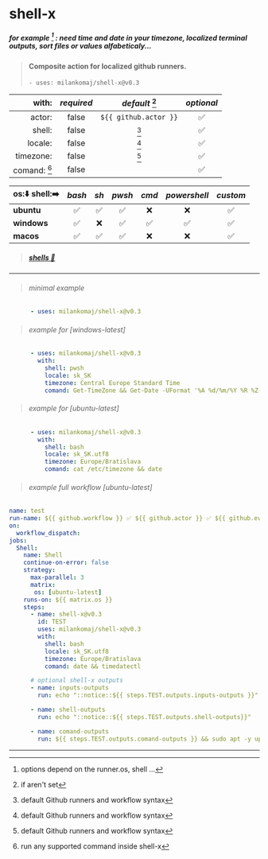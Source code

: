 # shell-x
##### for example [^note] : need time and date in your timezone, localized terminal outputs, sort files or values alfabeticaly...
> #### Composite action for localized github runners.
> ``` - uses: milankomaj/shell-x@v0.3 ```

**with:** | *required*  | *default* [^1] | *optional*
---: | :---: | :---: | :---:
actor:       | false  | `${{ github.actor }}` | ✅
shell:       | false  | [^2] | ✅
locale:      | false  | [^2] | ✅
timezone:    | false  | [^2] | ✅
comand: [^3] | false  |    | ✅



os:⬇️ shell:➡️| *bash*  | *sh*  | *pwsh*  | *cmd*  | *powershell*| *custom*
:--- | :---: | :---: | :---: | :---: | :---: | :---:
**ubuntu** | ✅ | ✅ | ✅ | ❌ | ❌ | ✅
**windows**| ✅ | ❌ | ✅ | ✅ | ✅ | ✅
**macos**  | ✅ | ✅ | ✅ | ❌ | ❌ | ✅

> ##### [shells :link:](https://docs.github.com/en/enterprise-cloud@latest/actions/using-workflows/workflow-syntax-for-github-actions#jobsjob_idstepsshell)

---

> ###### minimal example
```YAML
      - uses: milankomaj/shell-x@v0.3
```

> ###### example for [windows-latest]
```YAML
      - uses: milankomaj/shell-x@v0.3
        with:
          shell: pwsh
          locale: sk_SK
          timezone: Central Europe Standard Time
          comand: Get-TimeZone && Get-Date -UFormat '%A %d/%m/%Y %R %Z'
```

> ###### example for [ubuntu-latest]
```YAML
      - uses: milankomaj/shell-x@v0.3
        with:
          shell: bash
          locale: sk_SK.utf8
          timezone: Europe/Bratislava
          comand: cat /etc/timezone && date
```

> ###### example full workflow [ubuntu-latest]
```YAML
name: test
run-name: ${{ github.workflow }} ✅ ${{ github.actor }} ✅ ${{ github.event_name}}
on:
  workflow_dispatch:
jobs:
  Shell:
    name: Shell
    continue-on-error: false
    strategy:
      max-parallel: 3
      matrix:
       os: [ubuntu-latest]
    runs-on: ${{ matrix.os }}
    steps:
      - name: shell-x@v0.3
        id: TEST
        uses: milankomaj/shell-x@v0.3
        with:
          shell: bash
          locale: sk_SK.utf8
          timezone: Europe/Bratislava
          comand: date && timedatectl

      # optional shell-x outputs
      - name: inputs-outputs
        run: echo "::notice::${{ steps.TEST.outputs.inputs-outputs }}"

      - name: shell-outputs
        run: echo "::notice::${{ steps.TEST.outputs.shell-outputs}}"

      - name: comand-outputs
        run: ${{ steps.TEST.outputs.comand-outputs }} && sudo apt -y update && sudo apt -y upgrade
```

---

[^note]: options depend on the runner.os, shell ...
[^1]: if aren't set
[^2]: default Github runners and workflow syntax
[^3]: run any supported command inside shell-x
[^3]: run command inside shell-x


